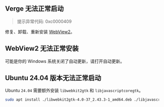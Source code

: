 ## Verge 无法正常启动

> 提示异常代码: 0xc0000409

修复、卸载、重新安装 [WebView2](https://developer.microsoft.com/zh-cn/microsoft-edge/webview2/#download)。

## WebView2 无法正常安装

可能是你的 Windows 系统关闭了自动更新，请打开自动更新。

## Ubuntu 24.04 版本无法正常启动

Ubuntu `24.04` 需要额外安装 `libwebkit2gtk` 和 `libjavascriptcoregtk`。

```bash
sudo apt install ./libwebkit2gtk-4.0-37_2.43.3-1_amd64.deb ./libjavascriptcoregtk-4.0-18_2.43.3-1_amd64.deb
```
